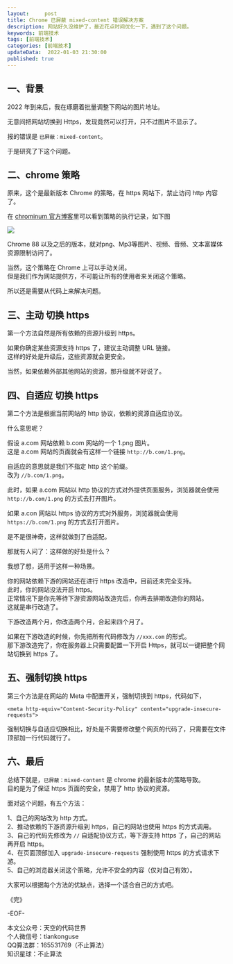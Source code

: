 ```yaml
---   
layout:     post  
title: Chrome 已屏蔽 mixed-content 错误解决方案
description: 网站好久没维护了，最近花点时间优化一下，遇到了这个问题。       
keywords: 前端技术  
tags: [前端技术]    
categories: [前端技术]  
updateData:  2022-01-03 21:30:00  
published: true  
---  
```



## 一、背景  

2022 年到来后，我在琢磨着批量调整下网站的图片地址。  


无意间把网站切换到 Https，发现竟然可以打开，只不过图片不显示了。  


报的错误是 `已屏蔽：mixed-content`。  


于是研究了下这个问题。  


## 二、chrome 策略  


原来，这个是最新版本 Chrome 的策略，在 https 网站下，禁止访问 http 内容了。  


在 [chrominum 官方博客](https://blog.chromium.org/2020/02/protecting-users-from-insecure.html)里可以看到策略的执行记录，如下图  


![](//res.tiankonguse.com/images/2022/01/03/001.png)  


Chrome 88 以及之后的版本，就对png、Mp3等图片、视频、音频、文本富媒体资源限制访问了。  


当然，这个策略在 Chrome 上可以手动关闭。  
但是我们作为网站提供方，不可能让所有的使用者来关闭这个策略。  


所以还是需要从代码上来解决问题。  


## 三、主动 切换 https  


第一个方法自然是所有依赖的资源升级到 https。  


如果你确定某些资源支持 https 了，建议主动调整 URL 链接。  
这样的好处是升级后，这些资源就会更安全。  


当然，如果依赖外部其他网站的资源，那升级就不好说了。  



## 四、自适应 切换 https


第二个方法是根据当前网站的 http 协议，依赖的资源自适应协议。  


什么意思呢？  


假设 a.com 网站依赖 b.com 网站的一个 1.png 图片。  
这是 a.com 网站的页面就会有这样一个链接 `http://b.com/1.png`。  


自适应的意思就是我们不指定 http 这个前缀。  
改为 `//b.com/1.png`。  


此时，如果 a.com 网站以 http 协议的方式对外提供页面服务，浏览器就会使用 `http://b.com/1.png` 的方式去打开图片。  


如果 a.con 网站以 https 协议的方式对外服务，浏览器就会使用 `https://b.com/1.png` 的方式去打开图片。  


是不是很神奇，这样就做到了自适配。  


那就有人问了：这样做的好处是什么？  


我想了想，适用于这样一种场景。  

你的网站依赖下游的网站还在进行 https 改造中，目前还未完全支持。  
此时，你的网站没法开启 https。  
正常情况下是你先等待下游资源网站改造完后，你再去排期改造你的网站。  
这就是串行改造了。  


下游改造两个月，你改造两个月，合起来四个月了。  


如果在下游改造的时候，你先把所有代码修改为 `//xxx.com` 的形式。  
那下游改造完了，你在服务器上只需要配置一下开启 Https，就可以一键把整个网站切换到 https 了。  



## 五、强制切换 https

第三个方法是在网站的 Meta 中配置开关，强制切换到 https，代码如下，  


```
<meta http-equiv="Content-Security-Policy" content="upgrade-insecure-requests">
```


强制切换与自适应切换相比，好处是不需要修改整个网页的代码了，只需要在文件顶部加一行代码就行了。  



## 六、最后  


总结下就是，`已屏蔽：mixed-content` 是 chrome 的最新版本的策略导致。  
目的是为了保证 https 页面的安全，禁用了 http 协议的资源。  


面对这个问题，有五个方法：  


1、自己的网站改为 http 方式。  
2、推动依赖的下游资源升级到 https，自己的网站也使用 https 的方式调用。  
3、自己的代码先修改为 `//` 自适配协议方式，等下游支持 https 了，自己的网站再开启 https。  
4、在页面顶部加入 `upgrade-insecure-requests` 强制使用 https 的方式请求下游。  
5、自己的浏览器关闭这个策略，允许不安全的内容（仅对自己有效）。  


大家可以根据每个方法的优缺点，选择一个适合自己的方式吧。  



《完》  


-EOF-  



本文公众号：天空的代码世界  
个人微信号：tiankonguse  
QQ算法群：165531769（不止算法）  
知识星球：不止算法  

